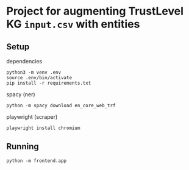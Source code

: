 
# Project for augmenting TrustLevel KG `input.csv` with entities

## Setup

dependencies
```
python3 -m venv .env
source .env/bin/activate
pip install -r requirements.txt
```

spacy (ner)
```
python -m spacy download en_core_web_trf
```

playwright (scraper)
```
playwright install chromium
```


## Running

```
python -m frontend.app
```
